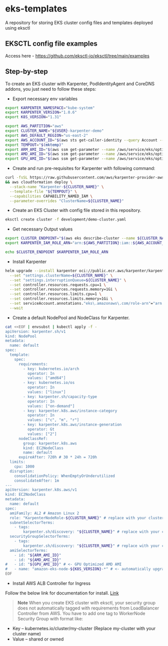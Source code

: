 # eks-templates
A repository for storing EKS cluster config files and templates deployed using eksctl

## EKSCTL config file examples 

Access here - https://github.com/eksctl-io/eksctl/tree/main/examples

## Step-by-step

To create an EKS cluster with Karpenter, PodIdentityAgent and CoreDNS addons, you just need to follow these steps:

- Export necessary env variables
``` bash
export KARPENTER_NAMESPACE="kube-system"
export KARPENTER_VERSION="1.0.6"
export K8S_VERSION="1.31"

export AWS_PARTITION="aws" 
export CLUSTER_NAME="${USER}-karpenter-demo"
export AWS_DEFAULT_REGION="us-east-2"
export AWS_ACCOUNT_ID="$(aws sts get-caller-identity --query Account --output text)"
export TEMPOUT="$(mktemp)"
export ARM_AMI_ID="$(aws ssm get-parameter --name /aws/service/eks/optimized-ami/${K8S_VERSION}/amazon-linux-2-arm64/recommended/image_id --query Parameter.Value --output text)"
export AMD_AMI_ID="$(aws ssm get-parameter --name /aws/service/eks/optimized-ami/${K8S_VERSION}/amazon-linux-2/recommended/image_id --query Parameter.Value --output text)"
export GPU_AMI_ID="$(aws ssm get-parameter --name /aws/service/eks/optimized-ami/${K8S_VERSION}/amazon-linux-2-gpu/recommended/image_id --query Parameter.Value --output text)"
```
- Create and run pre-requisites for Karpenter with following command:
``` bash
curl -fsSL https://raw.githubusercontent.com/aws/karpenter-provider-aws/v"${KARPENTER_VERSION}"/website/content/en/preview/getting-started/getting-started-with-karpenter/cloudformation.yaml  > $TEMPOUT \
&& aws cloudformation deploy \
  --stack-name "Karpenter-${CLUSTER_NAME}" \
  --template-file "${TEMPOUT}" \
  --capabilities CAPABILITY_NAMED_IAM \
  --parameter-overrides "ClusterName=${CLUSTER_NAME}"
```
- Create an EKS Cluster with config file stored in this repository.
``` bash
eksctl create cluster -f development/demo-cluster.yaml
```
- Get necessary Output values
``` bash
export CLUSTER_ENDPOINT="$(aws eks describe-cluster --name ${CLUSTER_NAME} --query "cluster.endpoint" --output text)"
export KARPENTER_IAM_ROLE_ARN="arn:${AWS_PARTITION}:iam::${AWS_ACCOUNT_ID}:role/${CLUSTER_NAME}-karpenter"

echo $CLUSTER_ENDPOINT $KARPENTER_IAM_ROLE_ARN
```
- Install Karpenter
``` bash
helm upgrade --install karpenter oci://public.ecr.aws/karpenter/karpenter --version "${KARPENTER_VERSION}" --namespace "${KARPENTER_NAMESPACE}" --create-namespace \
  --set "settings.clusterName=${CLUSTER_NAME}" \
  --set "settings.interruptionQueue=${CLUSTER_NAME}" \
  --set controller.resources.requests.cpu=1 \
  --set controller.resources.requests.memory=1Gi \
  --set controller.resources.limits.cpu=1 \
  --set controller.resources.limits.memory=1Gi \
  --set serviceAccount.annotations."eks\.amazonaws\.com/role-arn"="arn:${AWS_PARTITION}:iam::${AWS_ACCOUNT_ID}:role/${CLUSTER_NAME}-karpenter" \
  --wait
```
- Create a default NodePool and NodeClass for Karpenter.
``` bash
cat <<EOF | envsubst | kubectl apply -f -
apiVersion: karpenter.sh/v1
kind: NodePool
metadata:
  name: default
spec:
  template:
    spec:
      requirements:
        - key: kubernetes.io/arch
          operator: In
          values: ["amd64"]
        - key: kubernetes.io/os
          operator: In
          values: ["linux"]
        - key: karpenter.sh/capacity-type
          operator: In
          values: ["on-demand"]
        - key: karpenter.k8s.aws/instance-category
          operator: In
          values: ["c", "m", "r"]
        - key: karpenter.k8s.aws/instance-generation
          operator: Gt
          values: ["2"]
      nodeClassRef:
        group: karpenter.k8s.aws
        kind: EC2NodeClass
        name: default
      expireAfter: 720h # 30 * 24h = 720h
  limits:
    cpu: 1000
  disruption:
    consolidationPolicy: WhenEmptyOrUnderutilized
    consolidateAfter: 1m
---
apiVersion: karpenter.k8s.aws/v1
kind: EC2NodeClass
metadata:
  name: default
spec:
  amiFamily: AL2 # Amazon Linux 2
  role: "KarpenterNodeRole-${CLUSTER_NAME}" # replace with your cluster name
  subnetSelectorTerms:
    - tags:
        karpenter.sh/discovery: "${CLUSTER_NAME}" # replace with your cluster name
  securityGroupSelectorTerms:
    - tags:
        karpenter.sh/discovery: "${CLUSTER_NAME}" # replace with your cluster name
  amiSelectorTerms:
    - id: "${ARM_AMI_ID}"
    - id: "${AMD_AMI_ID}"
#   - id: "${GPU_AMI_ID}" # <- GPU Optimized AMD AMI 
#   - name: "amazon-eks-node-${K8S_VERSION}-*" # <- automatically upgrade when a new AL2 EKS Optimized AMI is released. This is unsafe for production workloads. Validate AMIs in lower environments before deploying them to production.
EOF
```
- Install AWS ALB Controller for Ingress 

Follow the below link for documentation for install. [Link](https://kubernetes-sigs.github.io/aws-load-balancer-controller/v2.9/deploy/installation/)

> **Note** When you create EKS cluster with eksctl, your security group does not automatically tagged with requirements from LoadBalancer Controller from AWS. You have to add one tag to WorkerNode Security Group with format like:

- Key – kubernetes.io/cluster/my-cluster (Replace my-cluster with your cluster name)
- Value – shared or owned
